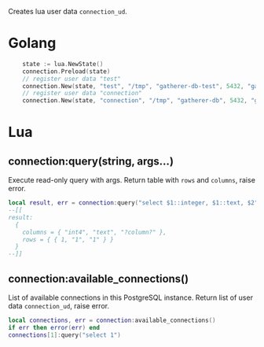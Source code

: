 Creates lua user data `connection_ud`.

# Golang

```go
	state := lua.NewState()
	connection.Preload(state)
	// register user data "test"
	connection.New(state, "test", "/tmp", "gatherer-db-test", 5432, "gatherer-user-test", "gatherer-password")
	// register user data "connection"
	connection.New(state, "connection", "/tmp", "gatherer-db", 5432, "gatherer-user", "gatherer-password")
```

# Lua

## connection:query(string, args...)

Execute read-only query with args. Return table with `rows` and `columns`, raise error.

```lua
local result, err = connection:query("select $1::integer, $1::text, $2", 1, "tests")
--[[
result:
  {
    columns = { "int4", "text", "?column?" },
    rows = { { 1, "1", "1" } }
  }
--]]
```

## connection:available_connections()

List of available connections in this PostgreSQL instance. Return list of user data `connection_ud`, raise error.

```lua
local connections, err = connection:available_connections()
if err then error(err) end
connections[1]:query("select 1")
```

